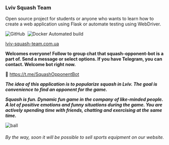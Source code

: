 ### Lviv Squash Team

Open source project for students or anyone who wants to learn how to create a web application using Flask or automate testing using WebDriver.

<img alt="GitHub" src="https://img.shields.io/github/license/alpaca00/squash-opponent?color=aas">  <img src="https://img.shields.io/badge/code%20style-black-000000.svg"  alt=""/> <img alt="Docker Automated build" src="https://img.shields.io/docker/automated/jrottenberg/ffmpeg.svg">

[lviv-squash-team.com.ua](https://lviv-squash-team.com.ua/en)


**Welcomes everyone! Follow to group chat that squash-opponent-bot is a part of.
Send a message or select options. If you have Telegram, you can contact. Welcome bot right now.**

🤖 https://t.me/SquashOpponentBot

***The idea of this application is to popularize squash in Lviv. 
The goal is convenience to find an opponent for the game.***

***Squash is fun.
Dynamic fun game in the company of like-minded people. 
A lot of positive emotions and funny situations during the game. 
You are actively spending time with friends, chatting and exercising at the same time.***

<img src="https://github.com/Alpaca00/squash-opponent/blob/main/opponent_app/static/img/eng_banner.jpg" alt="ball"/>

###### By the way, soon it will be possible to sell sports equipment on our website.
